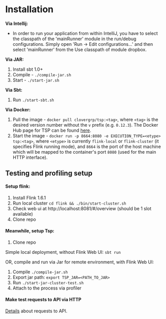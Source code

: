 # Installation

__Via Intellij:__
- In order to run your application from within IntelliJ, you have to select the classpath of the 'mainRunner' module in the run/debug configurations. Simply open 'Run -> Edit configurations...' and then select 'mainRunner' from the Use classpath of module dropbox.


__Via JAR:__
1. Install sbt 1.0+
2. Compile - `./compile-jar.sh`
3. Start - `./start-jar.sh`

__Via Sbt:__
1. Run `./start-sbt.sh`

__Via Docker:__
1. Pull the image - `docker pull clovergrp/tsp:<tag>`, where `<tag>` is the desired 
version number without the `v` prefix (e.g. `0.12.3`).
The Docker Hub page for TSP can be found
 [here](https://hub.docker.com/r/clovergrp/tsp/).
2. Start the image - `docker run -p 8664:8080 -e EXECUTION_TYPE=<etype> tsp:<tag>`,
where `<etype>` is currently `flink-local` or `flink-cluster` (it specifies Flink
running mode), and `8664` is the port of the host machine which will be mapped to the
container's port `8080` (used for the main HTTP interface).



## Testing and profiling setup 
#### Setup flink:
1. Install Flink 1.6.1
2. Run local cluster `cd flink && ./bin/start-cluster.sh`
3. Check web ui at http://localhost:8081/#/overview (should be 1 slot available)
1. Clone repo
#### Meanwhile, setup Tsp:
1. Clone repo  
  
Simple local deployment, without Flink Web UI: `sbt run`  
  
OR, compile and run via Jar for remote environment, with Flink Web UI:
1. Compile `./compile-jar.sh`
2. Export jar path: `export TSP_JAR=<PATH_TO_JAR>`
3. Run `./start-jar-cluster-test.sh` 
4. Attach to the process via profiler

#### Make test requests to API via HTTP
[Details](./api/index.md) about requests to API.
